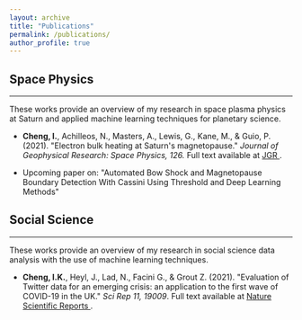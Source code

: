 ```yaml
---
layout: archive
title: "Publications"
permalink: /publications/
author_profile: true
---
```


## Space Physics
___
These works provide an overview of my research in space plasma physics at Saturn and applied machine learning techniques for planetary science.

* **Cheng, I.**, Achilleos, N., Masters, A., Lewis, G., Kane, M., & Guio, P. (2021). "Electron bulk heating at Saturn's magnetopause." <i>Journal of Geophysical Research: Space Physics, 126. </i> Full text available at <a href="https://doi.org/10.1029/2020JA028800"> JGR </a>.

* Upcoming paper on: "Automated Bow Shock and Magnetopause Boundary Detection With Cassini Using Threshold and Deep Learning Methods"

## Social Science
___
These works provide an overview of my research in social science data analysis with the use of machine learning techniques. 

* **Cheng, I.K.**, Heyl, J., Lad, N., Facini G., & Grout Z. (2021). "Evaluation of Twitter data for an emerging crisis: an application to the first wave of COVID-19 in the UK." <i>Sci Rep 11, 19009</i>. Full text available at <a href="https://doi.org/10.1038/s41598-021-98396-9"> Nature Scientific Reports </a>.

<!-- {% if author.googlescholar %}
  You can also find my articles on <u><a href="{{author.googlescholar}}">my Google Scholar profile</a>.</u>
{% endif %}

{% include base_path %}

{% for post in site.publications reversed %}
  {% include archive-single.html %}
{% endfor %} -->
